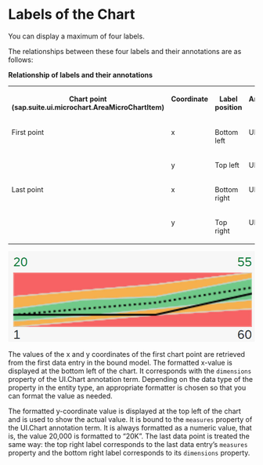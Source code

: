 <!-- loio8664d4b534114cc1bf7c7a607840f98e -->

# Labels of the Chart

You can display a maximum of four labels.

The relationships between these four labels and their annotations are as follows:

**Relationship of labels and their annotations**


<table>
<tr>
<th valign="top">

Chart point \(sap.suite.ui.microchart.AreaMicroChartItem\)



</th>
<th valign="top">

Coordinate



</th>
<th valign="top">

Label position



</th>
<th valign="top">

Annotation Term



</th>
<th valign="top">

Property



</th>
</tr>
<tr>
<td valign="top">

First point



</td>
<td valign="top">

x



</td>
<td valign="top">

Bottom left



</td>
<td valign="top">

UI.Chart



</td>
<td valign="top">

Dimensions



</td>
</tr>
<tr>
<td valign="top">



</td>
<td valign="top">

y



</td>
<td valign="top">

Top left



</td>
<td valign="top">

UI.Chart



</td>
<td valign="top">

Measures



</td>
</tr>
<tr>
<td valign="top">

Last point



</td>
<td valign="top">

x



</td>
<td valign="top">

Bottom right



</td>
<td valign="top">

UI.Chart



</td>
<td valign="top">

Dimensions



</td>
</tr>
<tr>
<td valign="top">



</td>
<td valign="top">

y



</td>
<td valign="top">

Top right



</td>
<td valign="top">

UI.Chart



</td>
<td valign="top">

Measures



</td>
</tr>
</table>

 ![Smart Area Micro Chart with labels](images/SmartAreaMC_with_Labels_1afd16d.jpg) 

The values of the x and y coordinates of the first chart point are retrieved from the first data entry in the bound model. The formatted x-value is displayed at the bottom left of the chart. It corresponds with the `dimensions` property of the UI.Chart annotation term. Depending on the data type of the property in the entity type, an appropriate formatter is chosen so that you can format the value as needed.

The formatted y-coordinate value is displayed at the top left of the chart and is used to show the actual value. It is bound to the `measures` property of the UI.Chart annotation term. It is always formatted as a numeric value, that is, the value 20,000 is formatted to “20K”. The last data point is treated the same way: the top right label corresponds to the last data entry’s `measures` property and the bottom right label corresponds to its `dimensions` property.

